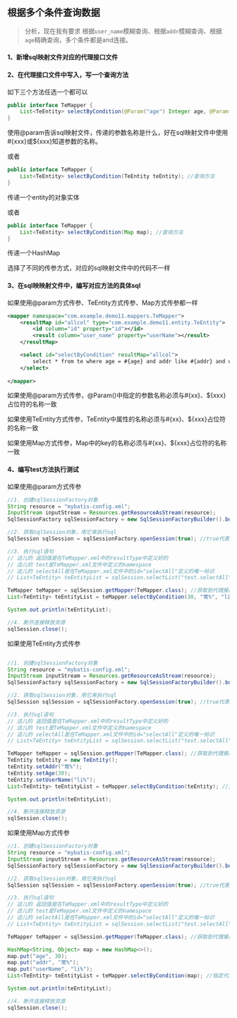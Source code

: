 ## 根据多个条件查询数据

> 分析，现在我有要求 根据`user_name`模糊查询、根据`addr`模糊查询、根据`age`精确查询，多个条件都是and连接。



#### 1、新增sql映射文件对应的代理接口文件



#### 2、在代理接口文件中写入，写一个查询方法

如下三个方法任选一个都可以

```java
public interface TeMapper {
    List<TeEntity> selectByCondition(@Param("age") Integer age, @Param("addr") String addr, @Param("userName") String user_name); 
}
```

使用@param告诉sql映射文件，传递的参数名称是什么，好在sql映射文件中使用#{xxx}或${xxx}知道参数的名称。



或者

```java
public interface TeMapper {
    List<TeEntity> selectByCondition(TeEntity teEntity); //查询方法
}
```

传递一个entity的对象实体



或者

```java
public interface TeMapper {
    List<TeEntity> selectByCondition(Map map); //查询方法
}
```

传递一个HashMap



选择了不同的传参方式，对应的sql映射文件中的代码不一样

#### 3、在sql映映射文件中，编写对应方法的具体sql

如果使用@param方式传参、TeEntity方式传参、Map方式传参都一样

```xml
<mapper namespace="com.example.demo11.mappers.TeMapper">
    <resultMap id="allcol" type="com.example.demo11.entity.TeEntity">
        <id column="id" property="id"></id>
        <result column="user_name" property="userName"></result>
    </resultMap>

    <select id="selectByCondition" resultMap="allcol">
        select * from te where age = #{age} and addr like #{addr} and user_name like #{userName}
    </select>
  
</mapper>
```

如果使用@param方式传参，@Param()中指定的参数名称必须与#{xx}、${xxx}占位符的名称一致

如果使用TeEntity方式传参，TeEntity中属性的名称必须与#{xx}、${xxx}占位符的名称一致

如果使用Map方式传参，Map中的key的名称必须与#{xx}、${xxx}占位符的名称一致





#### 4、编写test方法执行测试

如果使用@param方式传参

```java
//1. 创建sqlSessionFactory对象
String resource = "mybatis-config.xml";
InputStream inputStream = Resources.getResourceAsStream(resource);
SqlSessionFactory sqlSessionFactory = new SqlSessionFactoryBuilder().build(inputStream);

//2. 获取sqlSession对象，用它来执行sql
SqlSession sqlSession = sqlSessionFactory.openSession(true); //true代表自动提交

//3. 执行sql语句
// 这儿的 返回值是在TeMapper.xml中的resultType中定义好的
// 这儿的 test是TeMapper.xml文件中定义的namespace
// 这儿的 selectAll是在TeMapper.xml文件中的id="selectAll"定义的唯一标识
// List<TeEntity> teEntityList = sqlSession.selectList("test.selectAll");

TeMapper teMapper = sqlSession.getMapper(TeMapper.class); //获取到代理接口类
List<TeEntity> teEntityList = teMapper.selectByCondition(30, "常%", "li%"); //指定代理接口类中的方法

System.out.println(teEntityList);

//4. 断开连接释放资源
sqlSession.close();
```



如果使用TeEntity方式传参

```java

//1. 创建sqlSessionFactory对象
String resource = "mybatis-config.xml";
InputStream inputStream = Resources.getResourceAsStream(resource);
SqlSessionFactory sqlSessionFactory = new SqlSessionFactoryBuilder().build(inputStream);

//2. 获取sqlSession对象，用它来执行sql
SqlSession sqlSession = sqlSessionFactory.openSession(true); //true代表自动提交

//3. 执行sql语句
// 这儿的 返回值是在TeMapper.xml中的resultType中定义好的
// 这儿的 test是TeMapper.xml文件中定义的namespace
// 这儿的 selectAll是在TeMapper.xml文件中的id="selectAll"定义的唯一标识
// List<TeEntity> teEntityList = sqlSession.selectList("test.selectAll");

TeMapper teMapper = sqlSession.getMapper(TeMapper.class); //获取到代理接口类
TeEntity teEntity = new TeEntity();
teEntity.setAddr("常%");
teEntity.setAge(30);
teEntity.setUserName("li%");
List<TeEntity> teEntityList = teMapper.selectByCondition(teEntity); //指定代理接口类中的方法

System.out.println(teEntityList);

//4. 断开连接释放资源
sqlSession.close();

```



如果使用Map方式传参

```java
//1. 创建sqlSessionFactory对象
String resource = "mybatis-config.xml";
InputStream inputStream = Resources.getResourceAsStream(resource);
SqlSessionFactory sqlSessionFactory = new SqlSessionFactoryBuilder().build(inputStream);

//2. 获取sqlSession对象，用它来执行sql
SqlSession sqlSession = sqlSessionFactory.openSession(true); //true代表自动提交

//3. 执行sql语句
// 这儿的 返回值是在TeMapper.xml中的resultType中定义好的
// 这儿的 test是TeMapper.xml文件中定义的namespace
// 这儿的 selectAll是在TeMapper.xml文件中的id="selectAll"定义的唯一标识
// List<TeEntity> teEntityList = sqlSession.selectList("test.selectAll");

TeMapper teMapper = sqlSession.getMapper(TeMapper.class); //获取到代理接口类

HashMap<String, Object> map = new HashMap<>();
map.put("age", 30);
map.put("addr", "常%");
map.put("userName", "li%");
List<TeEntity> teEntityList = teMapper.selectByCondition(map); //指定代理接口类中的方法

System.out.println(teEntityList);

//4. 断开连接释放资源
sqlSession.close();

```

